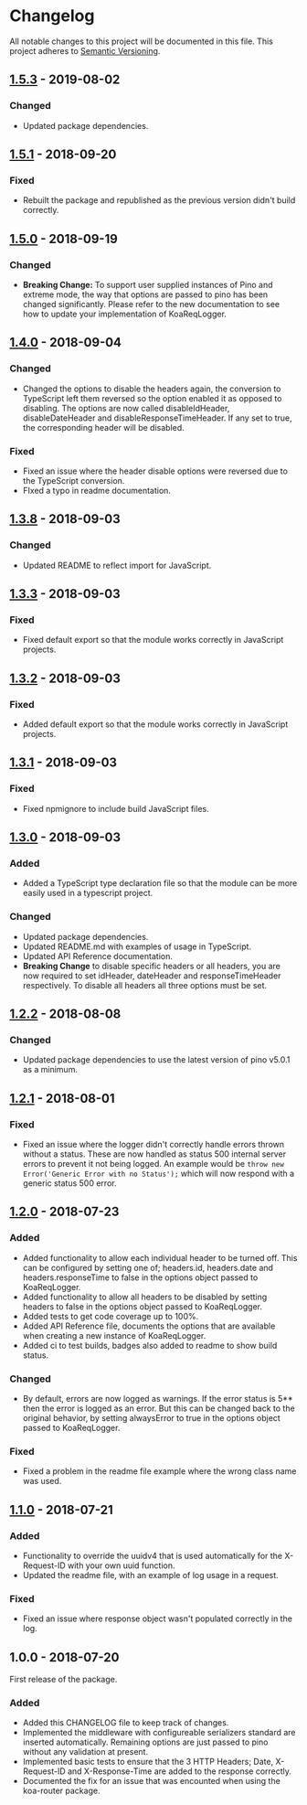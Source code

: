 # Changelog
All notable changes to this project will be documented in this file. This project adheres to [Semantic Versioning](https://semver.org/spec/v2.0.0.html).

## [1.5.3] - 2019-08-02
### Changed
- Updated package dependencies.

## [1.5.1] - 2018-09-20
### Fixed
- Rebuilt the package and republished as the previous version didn't build correctly.

## [1.5.0] - 2018-09-19
### Changed
- **Breaking Change:** To support user supplied instances of Pino and extreme mode, the way that options are passed to pino has been changed significantly. Please refer to the new documentation to see how to update your implementation of KoaReqLogger.

## [1.4.0] - 2018-09-04
### Changed
- Changed the options to disable the headers again, the conversion to TypeScript left them reversed so the option enabled it as opposed to disabling. The options are now called disableIdHeader, disableDateHeader and disableResponseTimeHeader. If any set to true, the corresponding header will be disabled.
### Fixed
- Fixed an issue where the header disable options were reversed due to the TypeScript conversion.
- FIxed a typo in readme documentation.

## [1.3.8] - 2018-09-03
### Changed
- Updated README to reflect import for JavaScript.

## [1.3.3] - 2018-09-03
### Fixed
- Fixed default export so that the module works correctly in JavaScript projects.

## [1.3.2] - 2018-09-03
### Fixed
- Added default export so that the module works correctly in JavaScript projects.

## [1.3.1] - 2018-09-03
### Fixed
- Fixed npmignore to include build JavaScript files.

## [1.3.0] - 2018-09-03
### Added
- Added a TypeScript type declaration file so that the module can be more easily used in a typescript project.
### Changed
- Updated package dependencies.
- Updated README.md with examples of usage in TypeScript.
- Updated API Reference documentation.
- **Breaking Change** to disable specific headers or all headers, you are now required to set idHeader, dateHeader and responseTimeHeader respectively. To disable all headers all three options must be set.

## [1.2.2] - 2018-08-08
### Changed
- Updated package dependencies to use the latest version of pino v5.0.1 as a minimum.

## [1.2.1] - 2018-08-01
### Fixed
- Fixed an issue where the logger didn't correctly handle errors thrown without a status. These are now handled as status 500 internal server errors to prevent it not being logged. An example would be <code>throw new Error('Generic Error with no Status');</code> which will now respond with a generic status 500 error.

## [1.2.0] - 2018-07-23
### Added
- Added functionality to allow each individual header to be turned off. This can be configured by setting one of; headers.id, headers.date and headers.responseTime to false in the options object passed to KoaReqLogger.
- Added functionality to allow all headers to be disabled by setting headers to false in the options object passed to KoaReqLogger.
- Added tests to get code coverage up to 100%.
- Added API Reference file, documents the options that are available when creating a new instance of KoaReqLogger.
- Added ci to test builds, badges also added to readme to show build status.
### Changed
- By default, errors are now logged as warnings. If the error status is 5** then the error is logged as an error. But this can be changed back to the original behavior, by setting alwaysError to true in the options object passed to KoaReqLogger.
### Fixed
- Fixed a problem in the readme file example where the wrong class name was used.

## [1.1.0] - 2018-07-21
### Added
- Functionality to override the uuidv4 that is used automatically for the X-Request-ID with your own uuid function.
- Updated the readme file, with an example of log usage in a request.
### Fixed
- Fixed an issue where response object wasn't populated correctly in the log.

## 1.0.0 - 2018-07-20
First release of the package.
### Added
- Added this CHANGELOG file to keep track of changes.
- Implemented the middleware with configureable serializers standard are inserted automatically. Remaining options are just passed to pino without any validation at present.
- Implemented basic tests to ensure that the 3 HTTP Headers; Date, X-Request-ID and X-Response-Time are added to the response correctly.
- Documented the fix for an issue that was encounted when using the koa-router package.



<!-- LINKS --->
[1.5.3]: https://github.com/DrBarnabus/koa-req-logger/compare/v1.5.2...v1.5.3
[1.5.1]: https://github.com/DrBarnabus/koa-req-logger/compare/v1.5.0...v1.5.1
[1.5.0]: https://github.com/DrBarnabus/koa-req-logger/compare/v1.4.0...v1.5.0
[1.4.0]: https://github.com/DrBarnabus/koa-req-logger/compare/v1.3.8...v1.4.0
[1.3.8]: https://github.com/DrBarnabus/koa-req-logger/compare/v1.3.3...v1.3.8
[1.3.3]: https://github.com/DrBarnabus/koa-req-logger/compare/v1.3.2...v1.3.3
[1.3.2]: https://github.com/DrBarnabus/koa-req-logger/compare/v1.3.1...v1.3.2
[1.3.1]: https://github.com/DrBarnabus/koa-req-logger/compare/v1.3.0...v1.3.1
[1.3.0]: https://github.com/DrBarnabus/koa-req-logger/compare/v1.2.2...v1.3.0
[1.2.2]: https://github.com/DrBarnabus/koa-req-logger/compare/v1.2.1...v1.2.2
[1.2.1]: https://github.com/DrBarnabus/koa-req-logger/compare/v1.2.0...v1.2.1
[1.2.0]: https://github.com/DrBarnabus/koa-req-logger/compare/v1.1.0...v1.2.0
[1.1.0]: https://github.com/DrBarnabus/koa-req-logger/compare/v1.0.0...v1.1.0